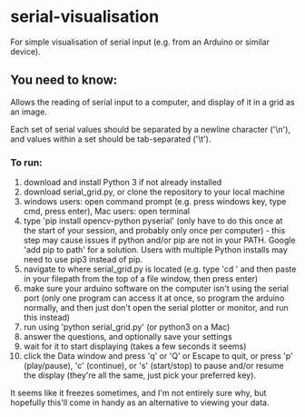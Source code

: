 # serial-visualisation
For simple visualisation of serial input (e.g. from an Arduino or similar device).

## You need to know:
Allows the reading of serial input to a computer, and display of it in a grid as an image. 

Each set of serial values should be separated by a newline character ('\n'), and values within a set should be tab-separated ('\t').

### To run:
1. download and install Python 3 if not already installed
0. download serial_grid.py, or clone the repository to your local machine
1. windows users: open command prompt (e.g. press windows key, type cmd, press enter), Mac users: open terminal
2. type 'pip install opencv-python pyserial' (only have to do this once at the start of your session, and probably only once per computer) - this step may cause issues if python and/or pip are not in your PATH. Google 'add pip to path' for a solution. Users with multiple Python installs may need to use pip3 instead of pip.
3. navigate to where serial_grid.py is located (e.g. type 'cd ' and then paste in your filepath from the top of a file window, then press enter)
4. make sure your arduino software on the computer isn't using the serial port (only one program can access it at once, so program the arduino normally, and then just don't open the serial plotter or monitor, and run this instead)
5. run using 'python serial_grid.py' (or python3 on a Mac)
6. answer the questions, and optionally save your settings
7. wait for it to start displaying (takes a few seconds it seems)
8. click the Data window and press 'q' or 'Q' or Escape to quit, or press 'p' (play/pause), 'c' (continue), or 's' (start/stop) to pause and/or resume the display (they're all the same, just pick your preferred key).

It seems like it freezes sometimes, and I'm not entirely sure why, but hopefully this'll come in handy as an alternative to viewing your data.
